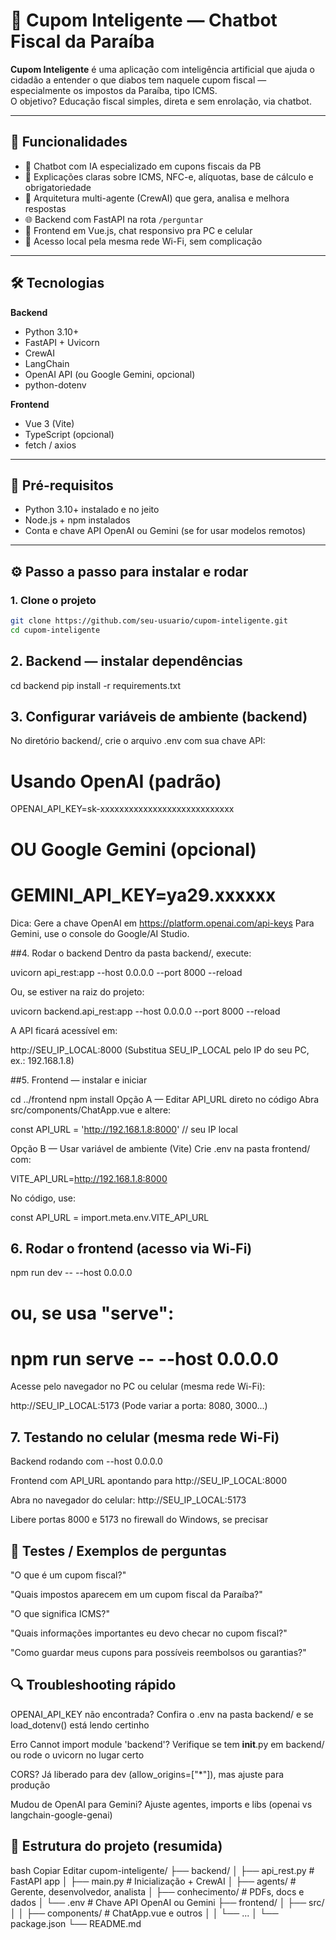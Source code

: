 # 🧾 Cupom Inteligente — Chatbot Fiscal da Paraíba

**Cupom Inteligente** é uma aplicação com inteligência artificial que ajuda o cidadão a entender o que diabos tem naquele cupom fiscal — especialmente os impostos da Paraíba, tipo ICMS.  
O objetivo? Educação fiscal simples, direta e sem enrolação, via chatbot.

---

## 🚀 Funcionalidades

- 🤖 Chatbot com IA especializado em cupons fiscais da PB  
- 📄 Explicações claras sobre ICMS, NFC-e, alíquotas, base de cálculo e obrigatoriedade  
- 🧠 Arquitetura multi-agente (CrewAI) que gera, analisa e melhora respostas  
- 🌐 Backend com FastAPI na rota `/perguntar`  
- 💬 Frontend em Vue.js, chat responsivo pra PC e celular  
- 📱 Acesso local pela mesma rede Wi-Fi, sem complicação

---

## 🛠 Tecnologias

**Backend**  
- Python 3.10+  
- FastAPI + Uvicorn  
- CrewAI  
- LangChain  
- OpenAI API (ou Google Gemini, opcional)  
- python-dotenv  

**Frontend**  
- Vue 3 (Vite)  
- TypeScript (opcional)  
- fetch / axios  

---

## 🔧 Pré-requisitos

- Python 3.10+ instalado e no jeito  
- Node.js + npm instalados  
- Conta e chave API OpenAI ou Gemini (se for usar modelos remotos)  

---

## ⚙️ Passo a passo para instalar e rodar

### 1. Clone o projeto

```bash
git clone https://github.com/seu-usuario/cupom-inteligente.git
cd cupom-inteligente
```
## 2. Backend — instalar dependências
cd backend
pip install -r requirements.txt

## 3. Configurar variáveis de ambiente (backend)
No diretório backend/, crie o arquivo .env com sua chave API:

# Usando OpenAI (padrão)
OPENAI_API_KEY=sk-xxxxxxxxxxxxxxxxxxxxxxxxxxxx

# OU Google Gemini (opcional)
# GEMINI_API_KEY=ya29.xxxxxx
Dica: Gere a chave OpenAI em https://platform.openai.com/api-keys
Para Gemini, use o console do Google/AI Studio.

##4. Rodar o backend
Dentro da pasta backend/, execute:

uvicorn api_rest:app --host 0.0.0.0 --port 8000 --reload

Ou, se estiver na raiz do projeto:

uvicorn backend.api_rest:app --host 0.0.0.0 --port 8000 --reload

A API ficará acessível em:

http://SEU_IP_LOCAL:8000
(Substitua SEU_IP_LOCAL pelo IP do seu PC, ex.: 192.168.1.8)

##5. Frontend — instalar e iniciar

cd ../frontend
npm install
Opção A — Editar API_URL direto no código
Abra src/components/ChatApp.vue e altere:

const API_URL = 'http://192.168.1.8:8000' // seu IP local

Opção B — Usar variável de ambiente (Vite)
Crie .env na pasta frontend/ com:

VITE_API_URL=http://192.168.1.8:8000

No código, use:

const API_URL = import.meta.env.VITE_API_URL

## 6. Rodar o frontend (acesso via Wi-Fi)

npm run dev -- --host 0.0.0.0
# ou, se usa "serve":
# npm run serve -- --host 0.0.0.0

Acesse pelo navegador no PC ou celular (mesma rede Wi-Fi):

http://SEU_IP_LOCAL:5173
(Pode variar a porta: 8080, 3000...)

## 7. Testando no celular (mesma rede Wi-Fi)
Backend rodando com --host 0.0.0.0

Frontend com API_URL apontando para http://SEU_IP_LOCAL:8000

Abra no navegador do celular: http://SEU_IP_LOCAL:5173

Libere portas 8000 e 5173 no firewall do Windows, se precisar

## 🧪 Testes / Exemplos de perguntas
"O que é um cupom fiscal?"

"Quais impostos aparecem em um cupom fiscal da Paraíba?"

"O que significa ICMS?"

"Quais informações importantes eu devo checar no cupom fiscal?"

"Como guardar meus cupons para possíveis reembolsos ou garantias?"

## 🔍 Troubleshooting rápido
OPENAI_API_KEY não encontrada? Confira o .env na pasta backend/ e se load_dotenv() está lendo certinho

Erro Cannot import module 'backend'? Verifique se tem __init__.py em backend/ ou rode o uvicorn no lugar certo

CORS? Já liberado para dev (allow_origins=["*"]), mas ajuste para produção

Mudou de OpenAI para Gemini? Ajuste agentes, imports e libs (openai vs langchain-google-genai)

## 🧾 Estrutura do projeto (resumida)
bash
Copiar
Editar
cupom-inteligente/
├── backend/
│   ├── api_rest.py         # FastAPI app
│   ├── main.py             # Inicialização + CrewAI
│   ├── agents/             # Gerente, desenvolvedor, analista
│   ├── conhecimento/       # PDFs, docs e dados
│   └── .env                # Chave API OpenAI ou Gemini
├── frontend/
│   ├── src/
│   │   ├── components/     # ChatApp.vue e outros
│   │   └── ...
│   └── package.json
└── README.md
